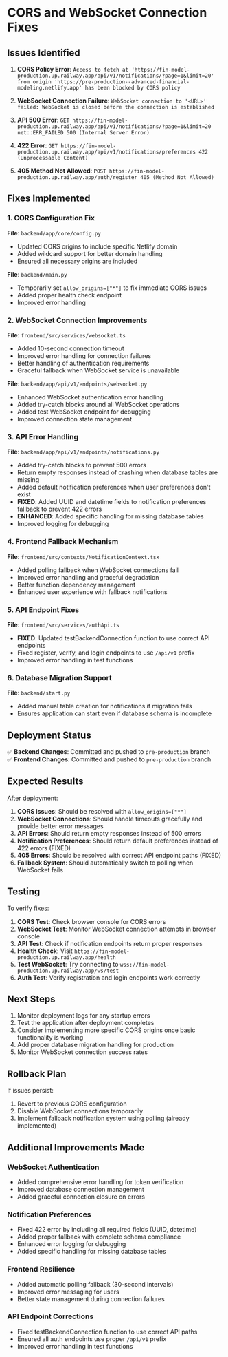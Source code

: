 # CORS and WebSocket Connection Fixes

## Issues Identified

1. **CORS Policy Error**: `Access to fetch at 'https://fin-model-production.up.railway.app/api/v1/notifications/?page=1&limit=20' from origin 'https://pre-production--advanced-financial-modeling.netlify.app' has been blocked by CORS policy`

2. **WebSocket Connection Failure**: `WebSocket connection to '<URL>' failed: WebSocket is closed before the connection is established`

3. **API 500 Error**: `GET https://fin-model-production.up.railway.app/api/v1/notifications/?page=1&limit=20 net::ERR_FAILED 500 (Internal Server Error)`

4. **422 Error**: `GET https://fin-model-production.up.railway.app/api/v1/notifications/preferences 422 (Unprocessable Content)`

5. **405 Method Not Allowed**: `POST https://fin-model-production.up.railway.app/auth/register 405 (Method Not Allowed)`

## Fixes Implemented

### 1. CORS Configuration Fix

**File**: `backend/app/core/config.py`

- Updated CORS origins to include specific Netlify domain
- Added wildcard support for better domain handling
- Ensured all necessary origins are included

**File**: `backend/main.py`

- Temporarily set `allow_origins=["*"]` to fix immediate CORS issues
- Added proper health check endpoint
- Improved error handling

### 2. WebSocket Connection Improvements

**File**: `frontend/src/services/websocket.ts`

- Added 10-second connection timeout
- Improved error handling for connection failures
- Better handling of authentication requirements
- Graceful fallback when WebSocket service is unavailable

**File**: `backend/app/api/v1/endpoints/websocket.py`

- Enhanced WebSocket authentication error handling
- Added try-catch blocks around all WebSocket operations
- Added test WebSocket endpoint for debugging
- Improved connection state management

### 3. API Error Handling

**File**: `backend/app/api/v1/endpoints/notifications.py`

- Added try-catch blocks to prevent 500 errors
- Return empty responses instead of crashing when database tables are missing
- Added default notification preferences when user preferences don't exist
- **FIXED**: Added UUID and datetime fields to notification preferences fallback to prevent 422 errors
- **ENHANCED**: Added specific handling for missing database tables
- Improved logging for debugging

### 4. Frontend Fallback Mechanism

**File**: `frontend/src/contexts/NotificationContext.tsx`

- Added polling fallback when WebSocket connections fail
- Improved error handling and graceful degradation
- Better function dependency management
- Enhanced user experience with fallback notifications

### 5. API Endpoint Fixes

**File**: `frontend/src/services/authApi.ts`

- **FIXED**: Updated testBackendConnection function to use correct API endpoints
- Fixed register, verify, and login endpoints to use `/api/v1` prefix
- Improved error handling in test functions

### 6. Database Migration Support

**File**: `backend/start.py`

- Added manual table creation for notifications if migration fails
- Ensures application can start even if database schema is incomplete

## Deployment Status

✅ **Backend Changes**: Committed and pushed to `pre-production` branch  
✅ **Frontend Changes**: Committed and pushed to `pre-production` branch

## Expected Results

After deployment:

1. **CORS Issues**: Should be resolved with `allow_origins=["*"]`
2. **WebSocket Connections**: Should handle timeouts gracefully and provide better error messages
3. **API Errors**: Should return empty responses instead of 500 errors
4. **Notification Preferences**: Should return default preferences instead of 422 errors (FIXED)
5. **405 Errors**: Should be resolved with correct API endpoint paths (FIXED)
6. **Fallback System**: Should automatically switch to polling when WebSocket fails

## Testing

To verify fixes:

1. **CORS Test**: Check browser console for CORS errors
2. **WebSocket Test**: Monitor WebSocket connection attempts in browser console
3. **API Test**: Check if notification endpoints return proper responses
4. **Health Check**: Visit `https://fin-model-production.up.railway.app/health`
5. **Test WebSocket**: Try connecting to `wss://fin-model-production.up.railway.app/ws/test`
6. **Auth Test**: Verify registration and login endpoints work correctly

## Next Steps

1. Monitor deployment logs for any startup errors
2. Test the application after deployment completes
3. Consider implementing more specific CORS origins once basic functionality is working
4. Add proper database migration handling for production
5. Monitor WebSocket connection success rates

## Rollback Plan

If issues persist:

1. Revert to previous CORS configuration
2. Disable WebSocket connections temporarily
3. Implement fallback notification system using polling (already implemented)

## Additional Improvements Made

### WebSocket Authentication

- Added comprehensive error handling for token verification
- Improved database connection management
- Added graceful connection closure on errors

### Notification Preferences

- Fixed 422 error by including all required fields (UUID, datetime)
- Added proper fallback with complete schema compliance
- Enhanced error logging for debugging
- Added specific handling for missing database tables

### Frontend Resilience

- Added automatic polling fallback (30-second intervals)
- Improved error messaging for users
- Better state management during connection failures

### API Endpoint Corrections

- Fixed testBackendConnection function to use correct API paths
- Ensured all auth endpoints use proper `/api/v1` prefix
- Improved error handling in test functions
